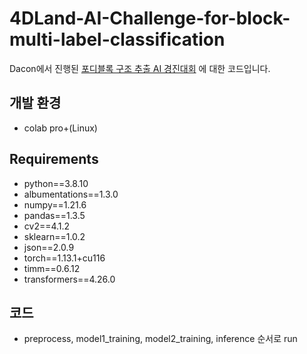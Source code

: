 # 4DLand-AI-Challenge-for-block-multi-label-classification
Dacon에서 진행된 [포디블록 구조 추출 AI 경진대회](https://dacon.io/competitions/official/236046/overview/description)
에 대한 코드입니다.

## 개발 환경 
* colab pro+(Linux)

## Requirements
* python==3.8.10
* albumentations==1.3.0
* numpy==1.21.6
* pandas==1.3.5
* cv2==4.1.2
* sklearn==1.0.2
* json==2.0.9
* torch==1.13.1+cu116
* timm==0.6.12
* transformers==4.26.0

## 코드
* preprocess, model1_training, model2_training, inference 순서로 run
